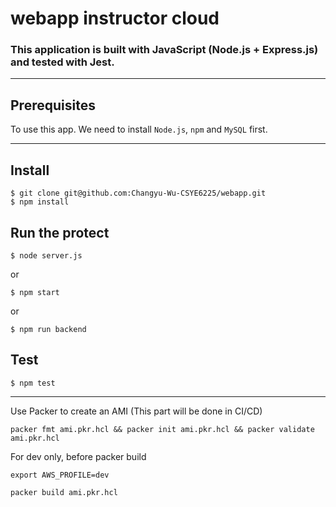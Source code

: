 # webapp instructor cloud

### This application is built with JavaScript (Node.js + Express.js) and tested with Jest.
***

Prerequisites
---
To use this app. We need to install `Node.js`, `npm` and `MySQL` first.
***

Install
---
```
$ git clone git@github.com:Changyu-Wu-CSYE6225/webapp.git
$ npm install
```

Run the protect
---
```
$ node server.js
```
or
```
$ npm start
```
or
```
$ npm run backend
```

Test
---
```
$ npm test
```

---
Use Packer to create an AMI (This part will be done in CI/CD)
```
packer fmt ami.pkr.hcl && packer init ami.pkr.hcl && packer validate ami.pkr.hcl
```
For dev only, before packer build
```
export AWS_PROFILE=dev
```
```
packer build ami.pkr.hcl
```
